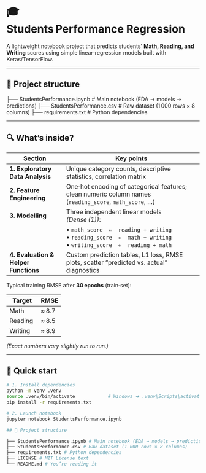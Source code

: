# 🎓 Students Performance Regression

A lightweight notebook project that predicts students’ **Math, Reading, and Writing** scores using simple linear‑regression models built with Keras/TensorFlow.

---

## 📁 Project structure
├── StudentsPerformance.ipynb # Main notebook (EDA → models → predictions)
├── StudentsPerformance.csv # Raw dataset (1 000 rows × 8 columns)
├── requirements.txt # Python dependencies


---

## 🔍 What’s inside?

| Section                               | Key points                                                                                              |
|---------------------------------------|----------------------------------------------------------------------------------------------------------|
| **1. Exploratory Data Analysis**      | Unique category counts, descriptive statistics, correlation matrix                                       |
| **2. Feature Engineering**            | One‑hot encoding of categorical features; clean numeric column names (`reading_score`, `math_score`, …) |
| **3. Modelling**                      | Three independent linear models *(Dense (1))*:                                                            |
|                                       | • `math_score  ⇐  reading + writing`  <br>• `reading_score  ⇐  math + writing`  <br>• `writing_score  ⇐  reading + math` |
| **4. Evaluation & Helper Functions**  | Custom prediction tables, L1 loss, RMSE plots, scatter “predicted vs. actual” diagnostics                |

Typical training RMSE after **30 epochs** (train‑set):

| Target   | RMSE |
|----------|------|
| Math     | ≈ 8.7 |
| Reading  | ≈ 8.5 |
| Writing  | ≈ 8.9 |

*(Exact numbers vary slightly run to run.)*

---

## 🚀 Quick start

```bash
# 1. Install dependencies
python -m venv .venv
source .venv/bin/activate            # Windows ➜ .venv\Scripts\activate
pip install -r requirements.txt

# 2. Launch notebook
jupyter notebook StudentsPerformance.ipynb

## 📁 Project structure

├── StudentsPerformance.ipynb # Main notebook (EDA → models → predictions)
├── StudentsPerformance.csv # Raw dataset (1 000 rows × 8 columns)
├── requirements.txt # Python dependencies
├── LICENSE # MIT License text
└── README.md # You’re reading it


